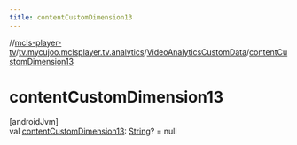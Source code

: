 ```yaml
---
title: contentCustomDimension13
---
```

//[mcls-player-tv](../../../index.html)/[tv.mycujoo.mclsplayer.tv.analytics](../index.html)/[VideoAnalyticsCustomData](index.html)/[contentCustomDimension13](content-custom-dimension13.html)



# contentCustomDimension13



[androidJvm]\
val [contentCustomDimension13](content-custom-dimension13.html): [String](https://kotlinlang.org/api/latest/jvm/stdlib/kotlin/-string/index.html)? = null




